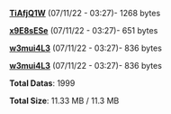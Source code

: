 [**TiAfjQ1W**](/data/TiAfjQ1W.txt) (07/11/22 - 03:27)- 1268 bytes

[**x9E8sESe**](/data/x9E8sESe.txt) (07/11/22 - 03:27)- 651 bytes

[**w3mui4L3**](/data/w3mui4L3.txt) (07/11/22 - 03:27)- 836 bytes

[**w3mui4L3**](/data/w3mui4L3.txt) (07/11/22 - 03:27)- 836 bytes

**Total Datas**: 1999

**Total Size**: 11.33 MB / 11.3 MB
